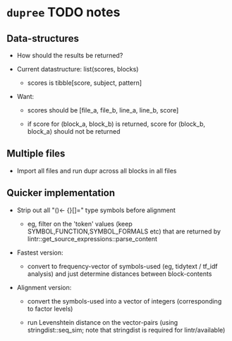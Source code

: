 # `dupree` TODO notes

## Data-structures

- How should the results be returned?

- Current datastructure: list(scores, blocks)

    - scores is tibble[score, subject, pattern]

- Want:

    - scores should be [file_a, file_b, line_a, line_b, score]
    
    - if score for (block_a, block_b) is returned, score for (block_b, block_a)
    should not be returned

## Multiple files

- Import all files and run dupr across all blocks in all files

## Quicker implementation

- Strip out all "()<- {}[]=" type symbols before alignment

    - eg, filter on the 'token' values (keep SYMBOL,FUNCTION,SYMBOL_FORMALS
    etc) that are returned by lintr::get_source_expressions::parse_content

- Fastest version:

    - convert to frequency-vector of symbols-used (eg, tidytext / tf_idf
    analysis) and just determine distances between block-contents

- Alignment version:

    - convert the symbols-used into a vector of integers (corresponding to
    factor levels)
    
    - run Levenshtein distance on the vector-pairs (using stringdist::seq_sim;
    note that stringdist is required for lintr/available)
